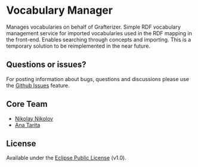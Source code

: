 # Vocabulary Manager

Manages vocabularies on behalf of Grafterizer. Simple RDF vocabulary management service for imported vocabularies used in the RDF mapping in the front-end. Enables searching through concepts and importing. This is a temporary solution to be reimplemented in the near future.

## Questions or issues?

For posting information about bugs, questions and discussions please use the [Github Issues](https://github.com/datagraft/vocabulary-manager/issues) feature.

## Core Team

- [Nikolay Nikolov](https://github.com/nvnikolov)
- [Ana Tarita](https://github.com/taritaAna)

## License
Available under the [Eclipse Public License](/LICENSE) (v1.0).
